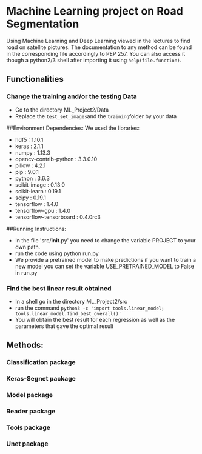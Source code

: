 # Machine Learning project on Road Segmentation

Using Machine Learning and Deep Learning viewed in the lectures to find road on satellite pictures.
The documentation to any method can be found in the corresponding file accordingly to PEP 257.
You can also access it though a python2/3 shell after importing it using `help(file.function)`.

## Functionalities

### Change the training and/or the testing Data
- Go to the directory ML_Project2/Data
- Replace the `test_set_images`and the `training`folder by your data

##Environment Dependencies:
We used the libraries:
- hdf5 : 1.10.1
- keras : 2.1.1
- numpy : 1.13.3
- opencv-contrib-python : 3.3.0.10
- pillow : 4.2.1
- pip : 9.0.1
- python : 3.6.3
- scikit-image : 0.13.0
- scikit-learn : 0.19.1
- scipy : 0.19.1
- tensorflow : 1.4.0
- tensorflow-gpu : 1.4.0
- tensorflow-tensorboard : 0.4.0rc3

##Running Instructions:
- In the file 'src/__init__.py' you need to change the variable PROJECT to your own path.
- run the code using python run.py
- We provide a pretrained model to make predictions if you want to train a new model you can set the variable USE_PRETRAINED_MODEL to False in run.py

### Find the best linear result obtained
- In a shell go in the directory ML_Project2/src
- run the command `python3 -c 'import tools.linear_model; tools.linear_model.find_best_overall()'`
- You will obtain the best result for each regression as well as the parameters that gave the optimal result

## Methods:

### Classification package

### Keras-Segnet package

### Model package

### Reader package

### Tools package

### Unet package
